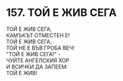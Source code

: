# 157. ТОЙ Е ЖИВ СЕГА  
  
ТОЙ Е ЖИВ СЕГА,  
КАМЪКЪТ ОТМЕСТЕН Е!  
ТОЙ Е ЖИВ СЕГА,  
ТОЙ НЕ Е ВЪВ ГРОБА ВЕЧ!  
"ТОЙ Е ЖИВ СЕГА!" -  
ЧУЙТЕ АНГЕЛСКИЯ ХОР  
И ВСИЧКИ ДА ЗАПЕЕМ:  
ТОЙ Е ЖИВ!  
